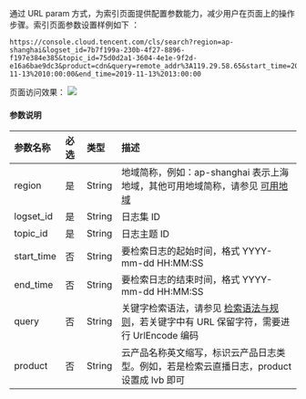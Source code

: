 

通过 URL param 方式，为索引页面提供配置参数能力，减少用户在页面上的操作步骤。索引页面参数设置样例如下 ：

```http
https://console.cloud.tencent.com/cls/search?region=ap-shanghai&logset_id=7b7f199a-230b-4f27-8896-f197e384e385&topic_id=75d0d2a1-3604-4e1e-9f2d-e16a6bae9dc3&product=cdn&query=remote_addr%3A119.29.58.65&start_time=2019-11-13%2010:00:00&end_time=2019-11-13%2013:00:00
```

页面访问效果：
![](https://main.qcloudimg.com/raw/b7055f622cd6e1d94783714704f37100.png)



#### 参数说明

| 参数名称   | 必选 | 类型   | 描述                                                         |
| :--------- | :--- | :----- | :----------------------------------------------------------- |
| region     | 是   | String | 地域简称，例如：ap-shanghai 表示上海地域，其他可用地域简称，请参见 [可用地域](https://cloud.tencent.com/document/product/614/18940) |
| logset_id  | 是   | String | 日志集 ID                                                    |
| topic_id   | 是   | String | 日志主题 ID                                                  |
| start_time | 否   | String | 要检索日志的起始时间，格式 YYYY-mm-dd HH:MM:SS             |
| end_time   | 否   | String | 要检索日志的结束时间，格式 YYYY-mm-dd HH:MM:SS             |
| query      | 否   | String | 关键字检索语法，请参见 [检索语法与规则](https://cloud.tencent.com/document/product/614/16982)，若关键字中有 URL 保留字符，需要进行 UrlEncode 编码 |
| product    | 否   | String | 云产品名称英文缩写，标识云产品日志类型。例如，若是检索云直播日志，product 设置成 lvb 即可 |
